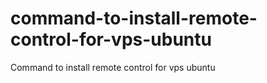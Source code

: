 # command-to-install-remote-control-for-vps-ubuntu
Command to install remote control for vps ubuntu
